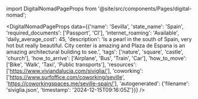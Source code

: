 
import DigitalNomadPageProps from '@site/src/components/Pages/digital-nomad';

<DigitalNomadPageProps
    data={{'name': 'Sevilla', 'state_name': 'Spain', 'required_documents': ['Passport', 'CI'], 'internet_roaming': 'Available', 'daily_average_cost': 45, 'description': 'Is a pearl in the south of Spain, very hot but really beautiful. City center is amazing and Plaza de Espana is an amazing architectural building to see.', 'tags': ['nature', 'square', 'castle', 'church'], 'how_to_arrive': ['Airplane', 'Bus', 'Train', 'Car'], 'how_to_move': ['Bike', 'Walk', 'Taxi', 'Public transports'], 'resources': ['https://www.viviandalucia.com/siviglia/'], 'coworking': ['https://www.surfoffice.com/coworking/seville', 'https://coworkingspaces.me/seville-spain/'], 'autogenerated': {'filename': 'siviglia.json', 'timestamp': '2024-12-15T09:16:05Z'}}}
/>
